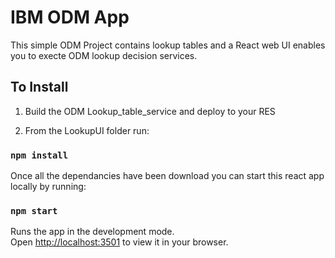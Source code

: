 # IBM ODM App

This simple ODM Project contains lookup tables and a React web UI enables you to execte ODM lookup decision services.

## To Install

1. Build  the ODM Lookup_table_service and deploy to your RES

2. From the LookupUI folder run:

### `npm install`

Once all the dependancies have been download you can start this react app locally by running:

### `npm start`

Runs the app in the development mode.\
Open [http://localhost:3501](http://localhost:3501) to view it in your browser.

